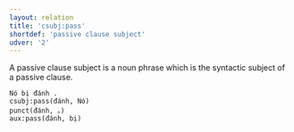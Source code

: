 ```yaml
---
layout: relation
title: 'csubj:pass'
shortdef: 'passive clause subject'
udver: '2'
---
```


A passive clause subject is a noun phrase which is the syntactic subject of a passive clause.

~~~ sdparse
Nó bị đánh .
csubj:pass(đánh, Nó)
punct(đánh, 。)
aux:pass(đánh, bị)
~~~

<!-- Interlanguage links updated Út 9. května 2023, 20:04:10 CEST -->
